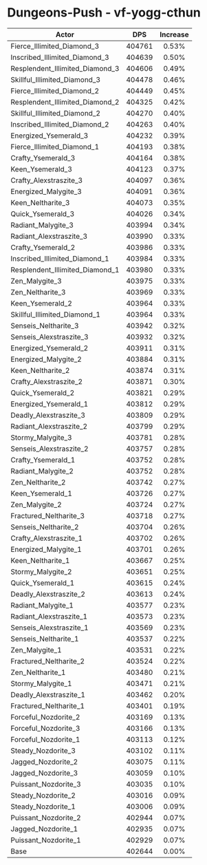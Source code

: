 # Dungeons-Push - vf-yogg-cthun
| Actor | DPS | Increase |
|---|:---:|:---:|
|Fierce_Illimited_Diamond_3|404761|0.53%|
|Inscribed_Illimited_Diamond_3|404639|0.50%|
|Resplendent_Illimited_Diamond_3|404606|0.49%|
|Skillful_Illimited_Diamond_3|404478|0.46%|
|Fierce_Illimited_Diamond_2|404449|0.45%|
|Resplendent_Illimited_Diamond_2|404325|0.42%|
|Skillful_Illimited_Diamond_2|404270|0.40%|
|Inscribed_Illimited_Diamond_2|404263|0.40%|
|Energized_Ysemerald_3|404232|0.39%|
|Fierce_Illimited_Diamond_1|404193|0.38%|
|Crafty_Ysemerald_3|404164|0.38%|
|Keen_Ysemerald_3|404123|0.37%|
|Crafty_Alexstraszite_3|404097|0.36%|
|Energized_Malygite_3|404091|0.36%|
|Keen_Neltharite_3|404073|0.35%|
|Quick_Ysemerald_3|404026|0.34%|
|Radiant_Malygite_3|403994|0.34%|
|Radiant_Alexstraszite_3|403990|0.33%|
|Crafty_Ysemerald_2|403986|0.33%|
|Inscribed_Illimited_Diamond_1|403984|0.33%|
|Resplendent_Illimited_Diamond_1|403980|0.33%|
|Zen_Malygite_3|403975|0.33%|
|Zen_Neltharite_3|403969|0.33%|
|Keen_Ysemerald_2|403964|0.33%|
|Skillful_Illimited_Diamond_1|403964|0.33%|
|Senseis_Neltharite_3|403942|0.32%|
|Senseis_Alexstraszite_3|403932|0.32%|
|Energized_Ysemerald_2|403911|0.31%|
|Energized_Malygite_2|403884|0.31%|
|Keen_Neltharite_2|403874|0.31%|
|Crafty_Alexstraszite_2|403871|0.30%|
|Quick_Ysemerald_2|403821|0.29%|
|Energized_Ysemerald_1|403812|0.29%|
|Deadly_Alexstraszite_3|403809|0.29%|
|Radiant_Alexstraszite_2|403799|0.29%|
|Stormy_Malygite_3|403781|0.28%|
|Senseis_Alexstraszite_2|403757|0.28%|
|Crafty_Ysemerald_1|403752|0.28%|
|Radiant_Malygite_2|403752|0.28%|
|Zen_Neltharite_2|403742|0.27%|
|Keen_Ysemerald_1|403726|0.27%|
|Zen_Malygite_2|403724|0.27%|
|Fractured_Neltharite_3|403718|0.27%|
|Senseis_Neltharite_2|403704|0.26%|
|Crafty_Alexstraszite_1|403702|0.26%|
|Energized_Malygite_1|403701|0.26%|
|Keen_Neltharite_1|403667|0.25%|
|Stormy_Malygite_2|403651|0.25%|
|Quick_Ysemerald_1|403615|0.24%|
|Deadly_Alexstraszite_2|403613|0.24%|
|Radiant_Malygite_1|403577|0.23%|
|Radiant_Alexstraszite_1|403573|0.23%|
|Senseis_Alexstraszite_1|403569|0.23%|
|Senseis_Neltharite_1|403537|0.22%|
|Zen_Malygite_1|403531|0.22%|
|Fractured_Neltharite_2|403524|0.22%|
|Zen_Neltharite_1|403480|0.21%|
|Stormy_Malygite_1|403471|0.21%|
|Deadly_Alexstraszite_1|403462|0.20%|
|Fractured_Neltharite_1|403401|0.19%|
|Forceful_Nozdorite_2|403169|0.13%|
|Forceful_Nozdorite_3|403166|0.13%|
|Forceful_Nozdorite_1|403113|0.12%|
|Steady_Nozdorite_3|403102|0.11%|
|Jagged_Nozdorite_2|403075|0.11%|
|Jagged_Nozdorite_3|403059|0.10%|
|Puissant_Nozdorite_3|403035|0.10%|
|Steady_Nozdorite_2|403016|0.09%|
|Steady_Nozdorite_1|403006|0.09%|
|Puissant_Nozdorite_2|402944|0.07%|
|Jagged_Nozdorite_1|402935|0.07%|
|Puissant_Nozdorite_1|402929|0.07%|
|Base|402644|0.00%|
